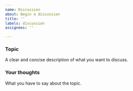 ```yaml
---
name: Discussion
about: Begin a discussion
title: ''
labels: discussion
assignees: ''

---
```


### Topic
A clear and concise description of what you want to discuss.

### Your thoughts
What you have to say about the topic.
